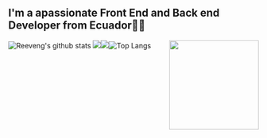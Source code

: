 
<h2>I'm a apassionate Front End and Back end Developer from Ecuador👨‍💻</h2>
<img align='right' src="https://media.giphy.com/media/M9gbBd9nbDrOTu1Mqx/giphy.gif" width="180">

![Reeveng's github stats](https://github-readme-stats.vercel.app/api?username=reeveng&show_icons=true&title_color=fff&icon_color=79ff97&text_color=9f9f9f&bg_color=151515)
![](https://github-profile-summary-cards.vercel.app/api/cards/most-commit-language?username=dasmorphy&theme=github_dark)![](https://github-profile-summary-cards.vercel.app/api/cards/productive-time?username=dasmorphy&theme=github_dark)![Top Langs](https://github-readme-stats.vercel.app/api/top-langs/?username=dasmorphy&layout=compact)




